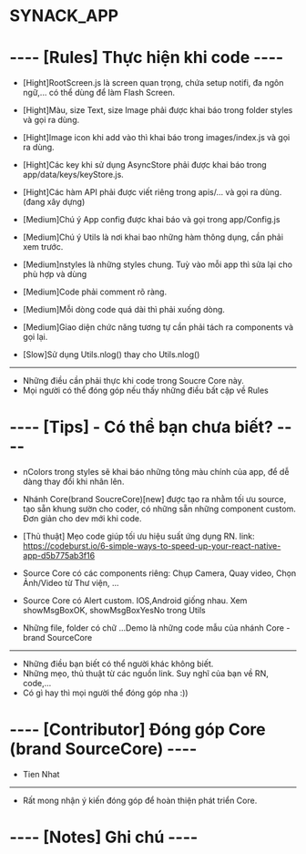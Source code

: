 # SYNACK_APP

# ---- [Rules] Thực hiện khi code  ----

- [Hight]RootScreen.js là screen quan trọng, chứa setup notifi, đa ngôn ngữ,... có thể dùng để làm Flash Screen.
- [Hight]Màu, size Text, size Image phải được khai báo trong folder styles và gọi ra dùng.
- [Hight]Image icon khi add vào thì khai báo trong images/index.js và gọi ra dùng.
- [Hight]Các key khi sử dụng AsyncStore phải được khai báo trong app/data/keys/keyStore.js.
- [Hight]Các hàm API phải được viết riêng trong apis/... và gọi ra dùng. (đang xây dựng)

- [Medium]Chú ý App config được khai báo và gọi trong app/Config.js
- [Medium]Chú ý Utils là nơi khai bao những hàm thông dụng, cần phải xem trước.
- [Medium]nstyles là những styles chung. Tuỳ vào mỗi app thì sửa lại cho phù hợp và dùng
- [Medium]Code phải comment rõ ràng. 
- [Medium]Mỗi dòng code quá dài thì phải xuống dòng.
- [Medium]Giao diện chức năng tương tự cần phải tách ra components và gọi lại.

- [Slow]Sử dụng Utils.nlog() thay cho Utils.nlog()
----
* Những điều cần phải thực khi code trong Soucre Core này.
* Mọi người có thể đóng góp nếu thấy những điều bất cập về Rules



# ---- [Tips] - Có thể bạn chưa biết? ----

- nColors trong styles sẽ khai báo những tông màu chính của app, để dễ dàng thay đổi khi nhân lên.

- Nhánh Core(brand SoucreCore)[new] được tạo ra nhằm tối ưu source, tạo sẵn khung sườn cho coder, 
có những sẵn những component custom. Đơn giản cho dev mới khi code.

- [Thủ thuật] Mẹo code giúp tối ưu hiệu suất ứng dụng RN.
link: https://codeburst.io/6-simple-ways-to-speed-up-your-react-native-app-d5b775ab3f16

- Source Core có các components riêng: Chụp Camera, Quay video, Chọn Ảnh/Video từ Thư viện, ...

- Source Core có Alert custom. IOS,Android giống nhau. Xem showMsgBoxOK, showMsgBoxYesNo trong Utils

- Những file, folder có chữ ...Demo là những code mẫu của nhánh Core - brand SourceCore
----
* Những điều bạn biết có thể người khác không biết.
* Những mẹo, thủ thuật từ các nguồn link. Suy nghĩ của bạn về RN, code,... 
* Có gì hay thì mọi người thể đóng góp nha :))



# ---- [Contributor] Đóng góp Core (brand SourceCore) ----
- Tien Nhat
----
* Rất mong nhận ý kiến đóng góp để hoàn thiện phát triển Core.



# ---- [Notes] Ghi chú ----


